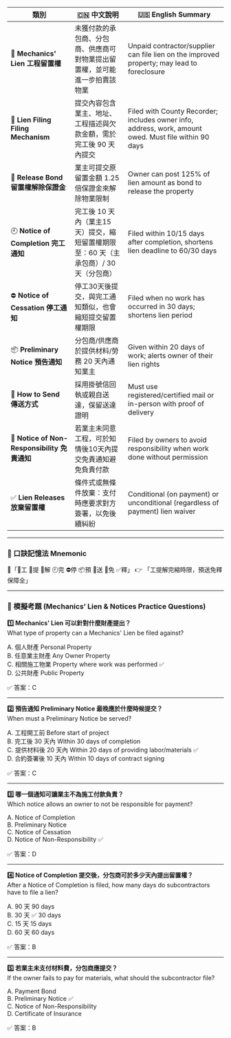 
|類別|🇨🇳 中文說明|🇺🇸 English Summary|
|---|---|---|
|🔨 **Mechanics' Lien 工程留置權**|未獲付款的承包商、分包商、供應商可對物業提出留置權，並可能進一步拍賣該物業|Unpaid contractor/supplier can file lien on the improved property; may lead to foreclosure|
|📑 **Lien Filing Filing Mechanism**|提交內容包含業主、地址、工程描述與欠款金額，需於完工後 90 天內提交|Filed with County Recorder; includes owner info, address, work, amount owed. Must file within 90 days|
|🏦 **Release Bond 留置權解除保證金**|業主可提交原留置金額 1.25 倍保證金來解除物業限制|Owner can post 125% of lien amount as bond to release the property|
|🕘 **Notice of Completion 完工通知**|完工後 10 天內（業主15天）提交，縮短留置權期限至：60 天（主承包商）/ 30 天（分包商）|Filed within 10/15 days after completion, shortens lien deadline to 60/30 days|
|⛔ **Notice of Cessation 停工通知**|停工30天後提交，與完工通知類似，也會縮短提交留置權期限|Filed when no work has occurred in 30 days; shortens lien period|
|📦 **Preliminary Notice 預告通知**|分包商/供應商於提供材料/勞務 20 天內通知業主|Given within 20 days of work; alerts owner of their lien rights|
|📮 **How to Send 傳送方式**|採用掛號信回執或親自送達，保留送達證明|Must use registered/certified mail or in-person with proof of delivery|
|🚫 **Notice of Non-Responsibility 免責通知**|若業主未同意工程，可於知情後10天內提交免責通知避免負責付款|Filed by owners to avoid responsibility when work done without permission|
|✅ **Lien Releases 放棄留置權**|條件式或無條件放棄：支付時應要求對方簽署，以免後續糾紛|Conditional (on payment) or unconditional (regardless of payment) lien waiver|

---

### 🧠 口訣記憶法 Mnemonic

🧠「🔨工 📑提 🏦解 🕘完 ⛔停 📦預 📮送 🚫免 ✅釋」 👉 「工提解完縮時限，預送免釋保障全」

---

### 📝 模擬考題 (Mechanics’ Lien & Notices Practice Questions)

**1️⃣ Mechanics' Lien 可以針對什麼財產提出？**  
What type of property can a Mechanics' Lien be filed against?

A. 個人財產 Personal Property  
B. 任意業主財產 Any Owner Property  
C. 相關施工物業 Property where work was performed ✅  
D. 公共財產 Public Property

✅ 答案：C

---

**2️⃣ 預告通知 Preliminary Notice 最晚應於什麼時候提交？**  
When must a Preliminary Notice be served?

A. 工程開工前 Before start of project  
B. 完工後 30 天內 Within 30 days of completion  
C. 提供材料後 20 天內 Within 20 days of providing labor/materials ✅  
D. 合約簽署後 10 天內 Within 10 days of contract signing

✅ 答案：C

---

**3️⃣ 哪一個通知可讓業主不為施工付款負責？**  
Which notice allows an owner to not be responsible for payment?

A. Notice of Completion  
B. Preliminary Notice  
C. Notice of Cessation  
D. Notice of Non-Responsibility ✅

✅ 答案：D

---

**4️⃣ Notice of Completion 提交後，分包商可於多少天內提出留置權？**  
After a Notice of Completion is filed, how many days do subcontractors have to file a lien?

A. 90 天 90 days  
B. 30 天 ✅ 30 days  
C. 15 天 15 days  
D. 60 天 60 days

✅ 答案：B

---

**5️⃣ 若業主未支付材料費，分包商應提交？**  
If the owner fails to pay for materials, what should the subcontractor file?

A. Payment Bond  
B. Preliminary Notice ✅  
C. Notice of Non-Responsibility  
D. Certificate of Insurance

✅ 答案：B